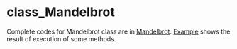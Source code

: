 # class_Mandelbrot
Complete codes for Mandelbrot class are in [Mandelbrot](Mandelbrot.py). [Example](example.ipynb) shows the result of execution of some methods.
